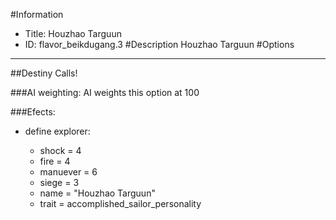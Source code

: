 #Information
 - Title: Houzhao Targuun
 - ID: flavor_beikdugang.3
#Description
Houzhao Targuun
#Options

___
##Destiny Calls!

###AI weighting:
AI weights this option at 100


###Efects:<ul><li>define explorer:</li><ul><li>shock = 4</li><li>fire = 4</li><li>manuever = 6</li><li>siege = 3</li><li>name = "Houzhao Targuun"</li><li>trait = accomplished_sailor_personality</li></ul></ul>
